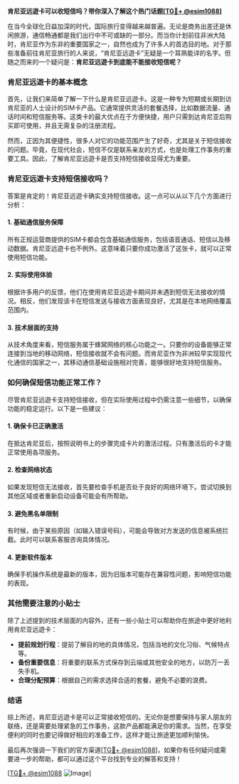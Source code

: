 **肯尼亚远遊卡可以收短信吗？带你深入了解这个热门话题[[TG💪+ @esim1088](https://t.me/s/esim1088)]**

在当今全球化日益加深的时代，国际旅行变得越来越普遍。无论是商务出差还是休闲旅游，通信畅通都是我们出行中不可或缺的一部分。而当你计划前往非洲大陆时，肯尼亚作为东非的重要国家之一，自然也成为了许多人的首选目的地。对于那些准备前往肯尼亚旅行的人来说，“肯尼亚远遊卡”无疑是一个耳熟能详的名字。但随之而来的一个疑问是：**肯尼亚远遊卡到底能不能接收短信呢？**

### 肯尼亚远遊卡的基本概念

首先，让我们来简单了解一下什么是肯尼亚远遊卡。这是一种专为短期或长期到访肯尼亚的人士设计的SIM卡产品。它通常提供灵活的套餐选择，比如数据流量、通话时间和短信服务等。这类卡的最大优点在于方便快捷，用户只需到达肯尼亚后购买即可使用，并且无需复杂的注册流程。

然而，正因为其便捷性，很多人对它的功能范围产生了好奇，尤其是关于短信接收的问题。毕竟，在现代社会，短信不仅是联系亲友的方式，也是处理工作事务的重要工具。因此，了解肯尼亚远遊卡是否支持短信接收显得尤为重要。

### 肯尼亚远遊卡支持短信接收吗？

答案是肯定的！肯尼亚远遊卡确实支持短信接收。这一点可以从以下几个方面进行分析：

#### 1. 基础通信服务保障
所有正规运营商提供的SIM卡都会包含基础通信服务，包括语音通话、短信以及移动数据。肯尼亚远遊卡也不例外。这意味着只要你成功激活了这张卡，就可以正常使用短信功能。

#### 2. 实际使用体验
根据许多用户的反馈，他们在使用肯尼亚远遊卡期间并未遇到短信无法接收的情况。相反，他们发现该卡在短信发送与接收方面表现良好，尤其是在本地网络覆盖范围内。

#### 3. 技术层面的支持
从技术角度来看，短信服务属于蜂窝网络的核心功能之一。只要你的设备能够正常连接到当地的移动网络，短信接收就不会有问题。而肯尼亚作为非洲较早实现现代化通信的国家之一，其移动通信基础设施相对完善，能够很好地支持短信服务。

### 如何确保短信功能正常工作？

尽管肯尼亚远遊卡支持短信接收，但在实际使用过程中仍需注意一些细节，以确保功能的稳定运行。以下是一些建议：

#### 1. 确保卡已正确激活
在抵达肯尼亚后，按照说明书上的步骤完成卡片的激活过程。只有激活后的卡才能正常使用各项服务。

#### 2. 检查网络状态
如果发现短信无法接收，首先要检查手机是否处于良好的网络环境下。尝试切换到其他区域或者重新启动设备可能会有所帮助。

#### 3. 避免黑名单限制
有时候，由于某些原因（如输入错误号码），可能会导致对方发送的信息被系统拦截。此时可以联系客服咨询具体情况。

#### 4. 更新软件版本
确保手机操作系统是最新的版本，因为旧版本可能存在兼容性问题，影响短信功能的表现。

### 其他需要注意的小贴士

除了上述提到的技术层面的内容外，还有一些小贴士可以帮助你在旅途中更好地利用肯尼亚远遊卡：

- **提前规划行程**：提前了解目的地的具体情况，包括当地的文化习俗、气候特点等。
- **备份重要信息**：将重要的联系方式保存到云端或其他安全的地方，以防万一丢失手机。
- **合理分配预算**：根据自己的需求选择合适的套餐，避免不必要的浪费。

### 结语

综上所述，肯尼亚远遊卡是可以正常接收短信的。无论你是想要保持与家人朋友的联络，还是需要处理紧急的工作事务，这款产品都能满足你的需求。当然，在享受便利的同时也要记得做好相应的准备工作，这样才能让旅途更加顺利愉快。

最后再次强调一下我们的官方渠道[[TG💪+ @esim1088](https://t.me/s/esim1088)]，如果你有任何疑问或需要进一步的帮助，都可以通过这个平台找到专业的解答和支持！

[[TG💪+ @esim1088](https://t.me/s/esim1088) ![Image](https://i.postimg.cc/4NQfJmqS/Snipaste-2025-05-13-00-14-12.png)]